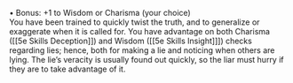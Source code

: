 • Bonus: +1 to Wisdom or Charisma (your choice)  
You have been trained to quickly twist the truth, and to generalize or exaggerate when it is called for. You have advantage on both Charisma ([[5e Skills Deception]]) and Wisdom ([[5e Skills Insight]]]) checks regarding lies; hence, both for making a lie and noticing when others are lying. The lie’s veracity is usually found out quickly, so the liar must hurry if they are to take advantage of it.